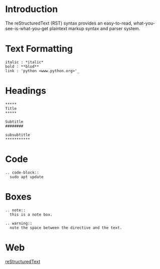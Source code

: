 # Introduction

The reStructuredText (RST) syntax provides an easy-to-read, what-you-see-is-what-you-get plaintext markup syntax and parser system.

# Text Formatting

    italic : *italic*
    bold : **blod**
    link : 'python <www.python.org>'_ 

# Headings

    *****
    Title 
    *****

    Subtitle
    ########

    subsubtitle
    ***********

# Code

    .. code-block::
      sudo apt update

# Boxes

    .. note::
      this is a note box.

    .. warning::
      note the space between the directive and the text.

# Web

[reStructuredText](https://thomas-cokelaer.info/tutorials/sphinx/rest_syntax.html)